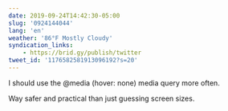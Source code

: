 ```yaml
---
date: 2019-09-24T14:42:30-05:00
slug: '0924144044'
lang: 'en'
weather: '86°F Mostly Cloudy'
syndication_links:
    - https://brid.gy/publish/twitter
tweet_id: '1176582581913096192?s=20'
---
```

I should use the @media (hover: none) media query more often. 

Way safer and practical than just guessing screen sizes.